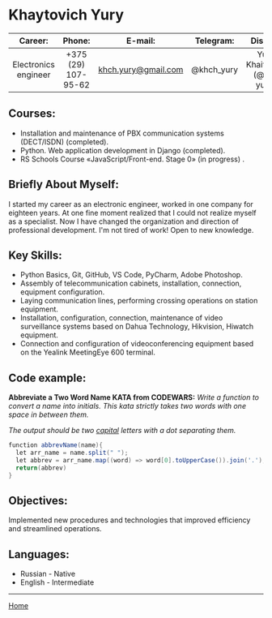 # <a id="home"> Khaytovich Yury </a>

| Career:              | Phone:              | E-mail:             | Telegram:  |Discord                   |
|:--------------------:|:-------------------:|:-------------------:|:----------:|:------------------------:|
| Electronics engineer | +375 (29) 107-95-62 | khch.yury@gmail.com | @khch_yury |Yury Khaitovich (@kh-yury)|

Courses:
-
- Installation and maintenance of PBX communication systems (DECT/ISDN) (completed).
- Python. Web application development in Django (completed).
- RS Schools Course «JavaScript/Front-end. Stage 0» (in progress) .

Briefly About Myself:
-
I started my career as an electronic engineer, worked in one company for eighteen years. At one fine moment realized that I could not realize myself as a specialist. Now I have changed the organization and direction of professional development. I'm not tired of work! Open to new knowledge.


Key Skills:
-
- Python Basics, Git, GitHub, VS Code, PyCharm, Adobe Photoshop.
- Assembly of telecommunication cabinets, installation, connection, equipment configuration.
- Laying communication lines, performing crossing operations on station equipment.
- Installation, configuration, connection, maintenance of video surveillance systems based on Dahua Technology, Hikvision, Hiwatch equipment.
- Connection and configuration of videoconferencing equipment based on the Yealink MeetingEye 600 terminal.

Code example:
-
**Abbreviate a Two Word Name KATA from CODEWARS:** *Write a function to convert a name into initials. This kata strictly takes two words with one space in between them.*

*The output should be two <u>capital</u> letters with a dot separating them.*

```Java
function abbrevName(name){
  let arr_name = name.split(" ");
  let abbrev = arr_name.map((word) => word[0].toUpperCase()).join('.');
  return(abbrev)
}
```
Objectives:
-
Implemented new procedures and technologies that improved efficiency and streamlined operations.

Languages:
-
- Russian - Native
- English - Intermediate

---
[Home](#home)